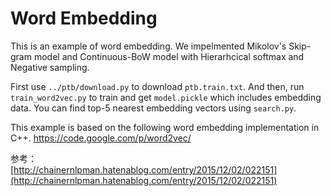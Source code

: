 # Word Embedding

This is an example of word embedding.
We impelmented Mikolov's Skip-gram model and Continuous-BoW model with Hierarhcical softmax and Negative sampling.

First use `../ptb/download.py` to download `ptb.train.txt`.
And then, run `train_word2vec.py` to train and get `model.pickle` which includes embedding data.
You can find top-5 nearest embedding vectors using `search.py`.

This example is based on the following word embedding implementation in C++.
https://code.google.com/p/word2vec/

参考：  
[http://chainernlpman.hatenablog.com/entry/2015/12/02/022151](http://chainernlpman.hatenablog.com/entry/2015/12/02/022151)  
